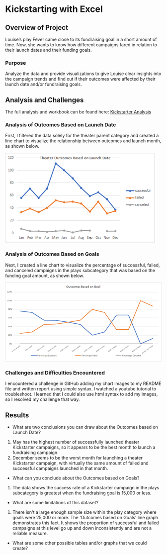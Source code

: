 # Kickstarting with Excel

## Overview of Project
Louise’s play Fever came close to its fundraising goal in a short amount of time. Now, she wants to know how different campaigns fared in relation to their launch dates and their funding goals. 

### Purpose
Analyze the data and provide visualizations to give Louise clear insights into the campaign trends and find out if their outcomes were affected by their launch date and/or fundraising goals.

## Analysis and Challenges
The full analysis and workbook can be found here: [Kickstarter Analysis](Kickstarter_Challenge.xlsx)

### Analysis of Outcomes Based on Launch Date

First, I filtered the data solely for the theater parent category and created a line chart to visualize the relationship between outcomes and launch month, as shown below.

<img src="resources/Theater_Outcomes_vs_Launch.png">

### Analysis of Outcomes Based on Goals

Next, I created a line chart to visualize the percentage of successful, failed, and canceled campaigns in the plays subcategory that was based on the funding goal amount, as shown below.

<img src="resources/Outcomes_vs_Goals.png">

### Challenges and Difficulties Encountered

I encountered a challenge in GitHub adding my chart images to my README file and written report using simple syntax. I watched a youtube tutorial to troubleshoot. I learned that I could also use html syntax to add my images, so I resolved my challenge that way.

## Results

- What are two conclusions you can draw about the Outcomes based on Launch Date?

1. May has the highest number of successfully launched theater Kickstarter campaigns, so it appears to be the best month to launch a fundraising campaign.
2. December seems to be the worst month for launching a theater Kickstarter campaign, with virtually the same amount of failed and successful campaigns launched in that month.

- What can you conclude about the Outcomes based on Goals?

1. The data shows the success rate of a Kickstarter campaign in the plays subcategory is greatest when the fundraising goal is 15,000 or less. 

- What are some limitations of this dataset?

1. There isn't a large enough sample size within the play category where goals were 25,000 or more. The 'Outcomes based on Goals' line graph demonstrates this fact. It shows the proportion of successful and failed campaigns at this level go up and down inconsistently and are not a reliable measure.

- What are some other possible tables and/or graphs that we could create?


